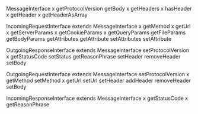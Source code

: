 MessageInterface
  x getProtocolVersion
    getBody
  x getHeaders
  x hasHeader
  x getHeader
  x getHeaderAsArray

IncomingRequestInterface extends MessageInterface
  x getMethod
  x getUrl
  x getServerParams
  x getCookieParams
  x getQueryParams
    getFileParams
    getBodyParams
    getAttributes
    getAttribute
    setAttributes
    setAttribute

OutgoingResponseInterface extends MessageInterface
    setProtocolVersion
  x getStatusCode
    setStatus
    getReasonPhrase
    setHeader
    removeHeader
    setBody

OutgoingRequestInterface extends MessageInterface
    setProtocolVersion
  x getMethod
    setMethod
  x getUrl
    setUrl
    setHeader
    addHeader
    removeHeader
    setBody

IncomingResponseInterface extends MessageInterface
  x getStatusCode
  x getReasonPhrase
